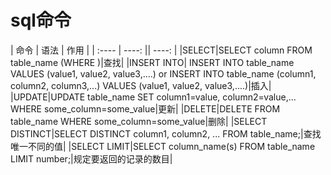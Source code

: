# sql命令
|  命令 | 语法 | 作用 | 
| :---- | ----: || ----: |
|SELECT|SELECT column FROM table_name (WHERE )|查找|
|INSERT INTO|	INSERT INTO table_name VALUES (value1, value2, value3,....) or INSERT INTO table_name (column1, column2, column3,...) VALUES (value1, value2, value3,....)|插入|
|UPDATE|UPDATE table_name SET column1=value, column2=value,... WHERE some_column=some_value|更新|
|DELETE|DELETE FROM table_name WHERE some_column=some_value|删除|
|SELECT DISTINCT|SELECT DISTINCT column1, column2, ... FROM table_name;|查找唯一不同的值|
|SELECT LIMIT|SELECT column_name(s) FROM table_name LIMIT number;|规定要返回的记录的数目|
